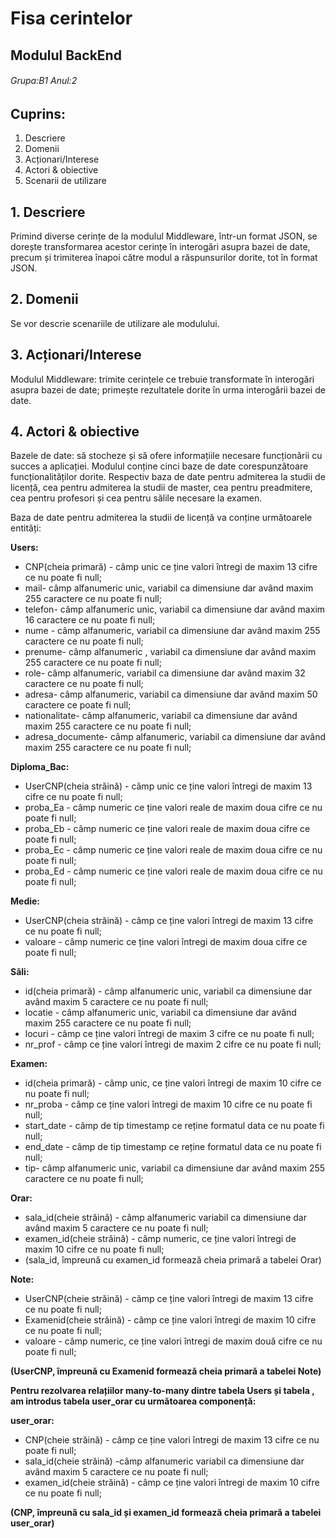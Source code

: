 # **Fisa cerintelor**
## Modulul BackEnd
###### Grupa:B1  Anul:2
## Cuprins:
1. Descriere
2. Domenii
3. Acționari/Interese
4. Actori & obiective
5. Scenarii de utilizare

## 1. Descriere
Primind diverse cerințe de la modulul Middleware, într-un
format JSON, se dorește transformarea acestor cerințe în
interogări asupra bazei de date, precum și trimiterea înapoi
către modul a răspunsurilor dorite, tot în format JSON.
## 2. Domenii
Se vor descrie scenariile de utilizare ale modulului.
## 3. Acționari/Interese
Modulul Middleware: trimite cerințele ce trebuie transformate
în interogări asupra bazei de date; primește rezultatele dorite
în urma interogării bazei de date.
## 4. Actori & obiective
Bazele de date: să stocheze și să ofere informațiile necesare
funcționării cu succes a aplicației.
Modulul conține cinci baze de date corespunzătoare
funcționalităților dorite. Respectiv baza de date pentru
admiterea la studii de licență, cea pentru admiterea la studii de
master, cea pentru preadmitere, cea pentru profesori și cea
pentru sălile necesare la examen.

<p> Baza de date pentru admiterea la studii de licență va conține următoarele entități: </p>

**Users:**
<ul>
  <li> CNP(cheia primară) - câmp  unic ce ține valori întregi de maxim 13 cifre ce nu poate fi null; </li>
  <li> mail- câmp alfanumeric unic, variabil ca dimensiune dar având maxim 255 caractere ce nu poate fi null; </li>
  <li> telefon- câmp alfanumeric unic, variabil ca dimensiune dar având maxim 16 caractere ce nu poate fi null; </li>
  <li> nume - câmp alfanumeric, variabil ca dimensiune dar având maxim 255 caractere ce nu poate fi null; </li>
  <li> prenume-  câmp alfanumeric , variabil ca dimensiune dar având maxim 255 caractere ce nu poate fi null; </li>
  <li> role- câmp alfanumeric, variabil ca dimensiune dar având maxim 32 caractere ce nu poate fi null; </li> 
  <li> adresa- câmp alfanumeric, variabil ca dimensiune dar având maxim 50 caractere ce poate fi null; </li>
  <li> nationalitate- câmp alfanumeric, variabil ca dimensiune dar având maxim 255 caractere ce nu poate fi null; </li> 
  <li> adresa_documente- câmp  alfanumeric, variabil ca dimensiune dar având maxim 255 caractere ce nu poate fi null; </li>
</ul>

**Diploma_Bac:**
<ul>
  <li> UserCNP(cheia străină) - câmp  unic ce ține valori întregi de maxim 13 cifre ce nu poate fi null; </li>
  <li> proba_Ea - câmp numeric ce ține valori reale de maxim doua cifre ce nu poate fi null; </li>
  <li> proba_Eb - câmp numeric ce ține valori reale de maxim doua cifre ce  poate fi null; </li>
  <li> proba_Ec - câmp numeric ce ține valori reale de maxim doua cifre ce nu poate fi null; </li>
  <li> proba_Ed - câmp numeric ce ține valori reale de maxim doua cifre ce nu poate fi null; </li>
</ul>

**Medie:**
<ul>
  <li>UserCNP(cheia străină) - câmp ce ține valori întregi de maxim 13 cifre ce nu poate fi null;</li>
  <li>valoare - câmp numeric ce ține valori întregi de maxim doua cifre ce poate fi null;</li>
</ul>

**Săli:**
<ul>
  <li>id(cheia primară) - câmp alfanumeric unic, variabil ca dimensiune dar având maxim 5 caractere ce nu poate fi null;</li>
  <li>locatie - câmp alfanumeric unic, variabil ca dimensiune dar având maxim 255 caractere ce nu poate fi null;</li>
  <li>locuri - câmp ce ține valori întregi de maxim 3 cifre ce nu poate fi null;</li>
  <li>nr_prof - câmp ce ține valori întregi de maxim 2 cifre ce nu poate fi null;</li>
</ul>

**Examen:**
<ul>
  <li>id(cheia primară) - câmp unic, ce ține valori întregi de maxim 10 cifre ce nu poate fi null;</li>
  <li>nr_proba - câmp ce ține valori întregi de maxim 10 cifre ce nu poate fi null;</li>
  <li>start_date - câmp de tip timestamp ce reține formatul data ce nu poate fi null;</li>
  <li>end_date - câmp de tip timestamp ce reține formatul data ce nu poate fi null;</li>
  <li>tip- câmp alfanumeric unic, variabil ca dimensiune dar având maxim 255 caractere ce nu poate fi null;</li>
</ul>

**Orar:**
<ul>
  <li>sala_id(cheie străină) - câmp alfanumeric variabil ca dimensiune dar având maxim 5 caractere ce nu poate fi null;</li>
  <li>examen_id(cheie străină) - câmp numeric, ce ține valori întregi de maxim 10 cifre ce nu poate fi null;</li>
  <li>(sala_id, împreună cu examen_id formează cheia primară a tabelei Orar) </li>
</ul>

**Note:**
<ul>
  <li> UserCNP(cheie străină) - câmp ce ține valori întregi de maxim 13 cifre ce nu poate fi null; </li>
  <li> Examenid(cheie străină) - câmp ce ține valori întregi de maxim 10 cifre ce nu poate fi null; </li>
  <li> valoare - câmp numeric, ce ține valori întregi de maxim două cifre ce nu poate fi null; </li>
</ul>

**(UserCNP, împreună cu Examenid formează cheia primară a tabelei Note)**

**Pentru rezolvarea relațiilor many-to-many dintre tabela Users și tabela , am introdus tabela user_orar cu următoarea componență:**

**user_orar:**

<ul>
  <li>CNP(cheie străină) - câmp ce ține valori întregi de maxim 13 cifre ce nu poate fi null;</li>
  <li>sala_id(cheie străină) -câmp alfanumeric variabil ca dimensiune dar având maxim 5 caractere ce nu poate fi null;</li>
  <li>examen_id(cheie străină) - câmp ce ține valori întregi de maxim 10 cifre ce nu poate fi null;</li>
</ul>

**(CNP, împreună cu sala_id și examen_id formează cheia primară a tabelei user_orar)**
